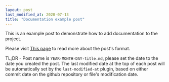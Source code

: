 ```yaml
---
layout: post
last_modified_at: 2020-07-13
title: "Documentation example post"
---
```


This is an example post to demonstrate how to add documentation to the project.

Please visit [This page](https://jekyllrb.com/docs/posts/) to read more about the post's format.

TL;DR - Post name is `YEAR-MONTH-DAY-title.md`, please set the date to the date you created the post.
The last modified date at the top of each post will be automatically set by the `last-modified-at` plugin, based on either commit date on the github repository or file's modification date.